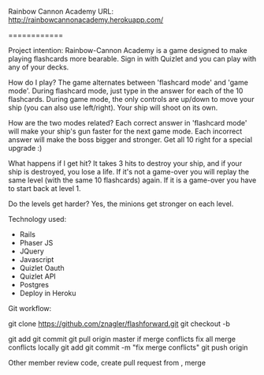 Rainbow Cannon Academy
URL: http://rainbowcannonacademy.herokuapp.com/

============

Project intention:
Rainbow-Cannon Academy is a game designed to make playing flashcards more bearable. Sign in with Quizlet and you can play with any of your decks.

How do I play?
The game alternates between 'flashcard mode' and 'game mode'. During flashcard mode, just type in the answer for each of the 10 flashcards. During game mode, the only controls are up/down to move your ship (you can also use left/right). Your ship will shoot on its own.

How are the two modes related?
Each correct answer in 'flashcard mode' will make your ship's gun faster for the next game mode. Each incorrect answer will make the boss bigger and stronger. Get all 10 right for a special upgrade :)

What happens if I get hit?
It takes 3 hits to destroy your ship, and if your ship is destroyed, you lose a life. If it's not a game-over you will replay the same level (with the same 10 flashcards) again. If it is a game-over you have to start back at level 1.

Do the levels get harder?
Yes, the minions get stronger on each level.

Technology used:
- Rails
- Phaser JS
- JQuery
- Javascript
- Quizlet Oauth
- Quizlet API
- Postgres
- Deploy in Heroku

Git workflow:

git clone https://github.com/znagler/flashforward.git
git checkout -b <branch-name>

git add
git commit
git pull origin master
  if merge conflicts
    fix all merge conflicts locally
    git add
    git commit -m "fix merge conflicts"
git push origin <branch-name>

Other member review code, create pull request from <branch-name>, merge



